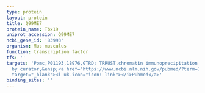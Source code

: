 ```yaml
---
type: protein
layout: protein
title: Q99ME7
protein_name: Tbx19
uniprot_accession: Q99ME7
ncbi_gene_id: '83993'
organism: Mus musculus
function: transcription factor
tfs: ''
targets: 'Pomc,P01193,18976,GTRD; TRRUST,chromatin immunoprecipitation assay; inferred
  by curator,&ensp;<a href="https://www.ncbi.nlm.nih.gov/pubmed/?term=11290323%5Buid%5D"
  target="_blank"><i uk-icon="icon: link"></i>Pubmed</a>'
binding_sites: ''
---
```

